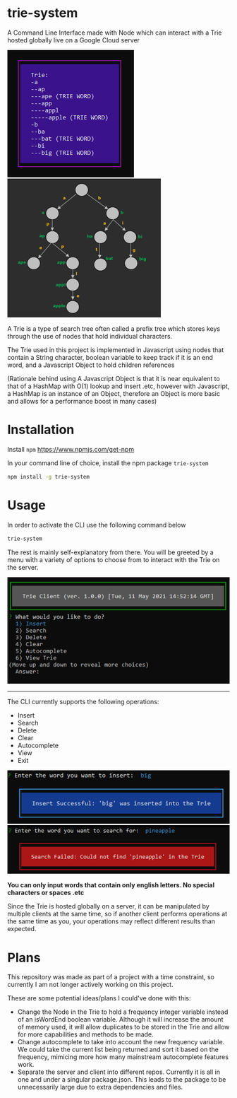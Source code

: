 # trie-system
A Command Line Interface made with Node which can interact with a Trie hosted globally live on a Google Cloud server

<img src="img/trie_example.png" alt="Trie Client Representation">

<img src="img/trie_drawing.png" alt="Trie Drawing">

A Trie is a type of search tree often called a prefix tree which stores keys through the use of nodes that hold individual characters.

The Trie used in this project is implemented in Javascript using nodes that contain a String character, boolean variable to keep track if it is an end word, and a Javascript Object to hold children references 

(Rationale behind using A Javascript Object is that it is near equivalent to that of a HashMap with O(1) lookup and insert .etc, however with Javascript, a HashMap is an instance of an Object, therefore an Object is more basic and allows for a performance boost in many cases)

# Installation

Install `npm` https://www.npmjs.com/get-npm

In your command line of choice, install the npm package `trie-system`

```bash
npm install -g trie-system
```

# Usage

In order to activate the CLI use the following command below

```bash
trie-system
```

The rest is mainly self-explanatory from there. You will be greeted by a menu with a variety of options to choose from to interact with the Trie on the server.

<img src="img/trie_client.png" alt="Trie Client Menu">

--------------------------------

The CLI currently supports the following operations:
- Insert
- Search
- Delete
- Clear
- Autocomplete
- View
- Exit

<img src="img/insert_example.png" alt="Insert Example">

<img src="img/error_example.png" alt="Error Example">

**You can only input words that contain only english letters. No special characters or spaces .etc**

Since the Trie is hosted globally on a server, it can be manipulated by multiple clients at the same time, so if another client performs operations at the same time as you, your operations may reflect different results than expected.

# Plans

This repository was made as part of a project with a time constraint, so currently I am not longer actively working on this project.

These are some potential ideas/plans I could've done with this:
- Change the Node in the Trie to hold a frequency integer variable instead of an isWordEnd boolean variable. Although it will increase the amount of memory used, it will allow duplicates to be stored in the Trie and allow for more capabilities and methods to be made.
- Change autocomplete to take into account the new frequency variable. We could take the current list being returned and sort it based on the frequency, mimicing more how many mainstream autocomplete features work. 
- Separate the server and client into different repos. Currently it is all in one and under a singular package.json. This leads to the package to be unnecessarily large due to extra dependencies and files.

